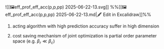 ![[🖼️eff_prof_eff_acc(p,p,pp) 2025-06-22-13.svg]]
%%[[🖼️eff_prof_eff_acc(p,p,pp) 2025-06-22-13.md|🖋 Edit in Excalidraw]]%%

1. acting algorithm with high prediction accuracy suffer in high dimension

2. cost saving mechanism of joint optimization is partial order parameter space (e.g. $\beta_r \ll \beta_c$)
